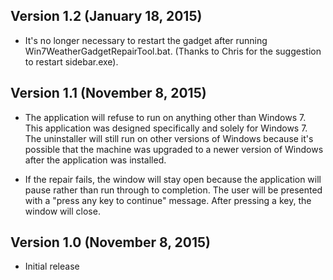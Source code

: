 ## Version 1.2 (January 18, 2015)

* It's no longer necessary to restart the gadget after
  running Win7WeatherGadgetRepairTool.bat.  (Thanks to
  Chris for the suggestion to restart sidebar.exe).


## Version 1.1 (November 8, 2015)

* The application will refuse to run on anything other than
  Windows 7.  This application was designed specifically
  and solely for Windows 7.  The uninstaller will still run
  on other versions of Windows because it's possible that
  the machine was upgraded to a newer version of Windows
  after the application was installed.

* If the repair fails, the window will stay open because the
  application will pause rather than run through to completion.
  The user will be presented with a "press any key to continue"
  message.  After pressing a key, the window will close.


## Version 1.0 (November 8, 2015)

* Initial release
